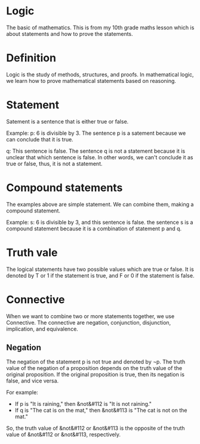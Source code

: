 # Logic
The basic of mathematics. This is from my 10th grade maths lesson which is about statements and how to prove the statements.
# Definition
Logic is the study of methods, structures, and proofs. In mathematical logic, we learn how to prove mathematical statements based on reasoning. 
# Statement
Satement is a sentence that is either true or false. 

Example: 
p: 6 is divisible by 3. 
The sentence p is a satement because we can conclude that it is true.

q: This sentence is false. 
The sentence q is not a statement because it is unclear that which sentence is false. In other words, we can't conclude it as true or false, thus, it is not a statement.
# Compound statements
The examples above are simple statement. We can combine them, making a compound statement.

Example: 
s: 6 is divisible by 3, and this sentence is false. 
the sentence s is a compound statement because it is a combination of statement p and q.
# Truth vale
The logical statements have two possible values which are true or false. It is denoted by T or 1 if the statement is true, and F or 0 if the statement is false. 
<h1>Connective</h1> 
<p>When we want to combine two or more statements together, we use Connective. The connective are negation, conjunction, disjunction, implication, and equivalence.</p>
<h2>Negation</h2>
<p>The negation of the statement &#112 is not true and denoted by &not&#112. The truth value of the negation of a proposition depends on the truth value of the original proposition. If the original proposition is true, then its negation is false, and vice versa.

For example:
- If p is "It is raining," then &not&#112 is "It is not raining."
- If q is "The cat is on the mat," then &not&#113 is "The cat is not on the mat."

So, the truth value of &not&#112 or &not&#113 is the opposite of the truth value of &not&#112 or &not&#113, respectively.</p>
